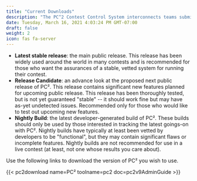 ```yaml
---
title: "Current Downloads"
description: "The PC^2 Contest Control System interconnects teams submissions with judging"
date: Tuesday, March 16, 2021 4:03:24 PM GMT-07:00
draft: false
weight: 2
icon: fas fa-server
---
```


<ul>
<li>    <b>Latest stable release</b>: the main public release. This release has been widely used around the world in many contests and is recommended for those who want the assurances of a stable, vetted system for running their contest.</li>
<li>    <b>Release Candidate</b>: an advance look at the proposed next public release of PC&sup2;. This release contains significant new features planned for upcoming public release. This release has been thoroughly tested, but is not yet guaranteed "stable" -- it should work fine but may have as-yet undetected issues. Recommended only for those who would like to test out upcoming new features.</li>
<li>    <b>Nightly Build</b>: the latest developer-generated build of PC&sup2;. These builds should only be used by those interested in tracking the latest goings-on with PC&sup2;. Nightly builds have typically at least been vetted by developers to be "functional", but they may contain significant flaws or incomplete features. Nightly builds are not recommended for use in a live contest (at least, not one whose results you care about).</li>
</ul>

Use the following links to download the version of PC&sup2; you wish to use.

{{< pc2download name=PC&sup2; toolname=pc2 doc=pc2v9AdminGuide >}}
